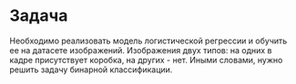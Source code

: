 # Задача
Необходимо реализовать модель логистической регрессии и обучить ее на датасете изображений. Изображения двух типов: на одних в кадре присутствует коробка, на других - нет. Иными словами, нужно решить задачу бинарной классификации.
